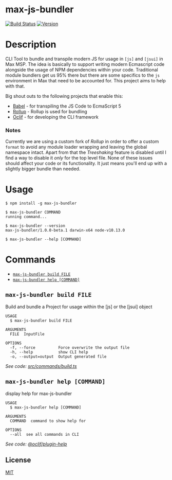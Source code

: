 max-js-bundler
==============

[![Build Status](https://travis-ci.org/fde31/max-js-bundler.svg?branch=master)](https://travis-ci.org/fde31/max-js-bundler)
[![Version](https://img.shields.io/npm/v/max-js-bundler.svg)](https://npmjs.org/package/max-js-bundler)

# Description

CLI Tool to bundle and transpile modern JS for usage in `[js]` and `[jsui]` in Max MSP. The idea is basically to support writing modern Ecmascript code alongside the usage of NPM dependencies within your code. Traditional module bundlers get us 95% there but there are some specifics to the `js` environment in Max that need to be accounted for. This project aims to help with that.

Big shout outs to the following projects that enable this:

* [Babel](https://babeljs.io) - for transpiling the JS Code to EcmaScript 5
* [Rollup](https://rollupjs.org) - Rollup is used for bundling
* [Oclif](https://oclif.io/) - for developing the CLI framework


### Notes

Currently we are using a custom fork of *Rollup* in order to offer a custom `format` to avoid any module loader wrapping and leaving the global namespace intact. Apart from that the *Treeshaking* feature is disabled until I find a way to disable it *only* for the top level file. None of these issues should affect your code or its functionality. It just means you'll end up with a slightly bigger bundle than needed.

# Usage
```sh-session
$ npm install -g max-js-bundler

$ max-js-bundler COMMAND
running command...

$ max-js-bundler --version
max-js-bundler/1.0.0-beta.1 darwin-x64 node-v10.13.0

$ max-js-bundler --help [COMMAND]
```
# Commands
<!-- commands -->
* [`max-js-bundler build FILE`](#max-js-bundler-build-file)
* [`max-js-bundler help [COMMAND]`](#max-js-bundler-help-command)

## `max-js-bundler build FILE`

Build and bundle a Project for usage within the [js] or the [jsui] object

```
USAGE
  $ max-js-bundler build FILE

ARGUMENTS
  FILE  InputFile

OPTIONS
  -f, --force          Force overwrite the output file
  -h, --help           show CLI help
  -o, --output=output  Output generated file
```

_See code: [src/commands/build.ts](https://github.com/fde31/max-js-bundler/blob/v1.0.2/src/commands/build.ts)_

## `max-js-bundler help [COMMAND]`

display help for max-js-bundler

```
USAGE
  $ max-js-bundler help [COMMAND]

ARGUMENTS
  COMMAND  command to show help for

OPTIONS
  --all  see all commands in CLI
```

_See code: [@oclif/plugin-help](https://github.com/oclif/plugin-help/blob/v2.1.6/src/commands/help.ts)_
<!-- commandsstop -->


## License

[MIT](./LICENSE)

